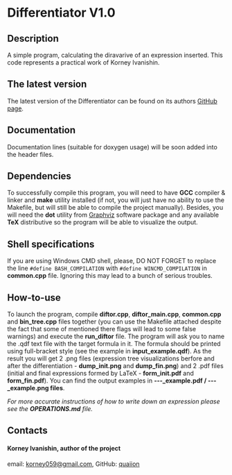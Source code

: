 # Differentiator V1.0

## Description
A simple program, calculating the diravarive of an expression inserted.
This code represents a practical work of Korney Ivanishin.

## The latest version
The latest version of the Differentiator can be found on its authors
[GitHub page](https://github.com/quaiion/differentiator).

## Documentation
Documentation lines (suitable for doxygen usage) will be soon added into the
header files.

## Dependencies
To successfully compile this program, you will need to have **GCC** compiler & linker and **make** utility installed (if not, you will just have no ability to use the Makefile, but will still be able to compile the project manually). Besides, you will need the **dot** utility from [Graphviz](https://graphviz.org) software package and any available **TeX** distributive so the program will be able to visualize the output.

## Shell specifications
If you are using Windows CMD shell, please, DO NOT FORGET to replace the
line `#define BASH_COMPILATION` with `#define WINCMD_COMPILATION` in **common.cpp**
file. Ignoring this may lead to a bunch of serious troubles.

## How-to-use
To launch the program, compile **diftor.cpp**, **diftor_main.cpp**, **common.cpp**
and **bin_tree.cpp** files together (you can use the Makefile attached despite
the fact that some of mentioned there flags will lead to some false warnings)
and execute the **run_diftor** file. The program will ask you to name the .qdf
text file with the target formula in it. The formula should be printed using
full-bracket style (see the example in **input_example.qdf**). As the result you
will get 2 .png files (expression tree visualizations berfore and after the
differentiation - **dump_init.png** and **dump_fin.png**) and 2 .pdf files (initial and
final expressions formed by LaTeX - **form_init.pdf** and **form_fin.pdf**). You can
find the output examples in **---_example.pdf / ---_example.png files**.

_For more accurate instructions of how to write down an expression please see the ***OPERATIONS.md*** file._

## Contacts
#### Korney Ivanishin, author of the project
email: <korney059@gmail.com>,
GitHub: [quaiion](https://github.com/quaiion)
